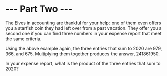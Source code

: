 # --- Part Two ---

The Elves in accounting are thankful for your help; one of them even offers
you a starfish coin they had left over from a past vacation. They offer you
a second one if you can find three numbers in your expense report that meet
the same criteria.

Using the above example again, the three entries that sum to 2020 are 979,
366, and 675. Multiplying them together produces the answer, 241861950.

In your expense report, what is the product of the three entries that sum
to 2020?